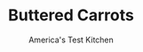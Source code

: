 ---
layout: ../../layouts/MarkdownPostLayout.astro
title: Buttered Carrots
author: America's Test Kitchen
pubDate: 2023-03-15
description: "We rediscover an old technique for cooking carrots without any liquid whatsoever. Can it possibly work?"
image_url: https://res.cloudinary.com/hksqkdlah/image/upload/ar_1:1,c_fill,dpr_2.0,f_auto,fl_lossy.progressive.strip_profile,g_faces:auto,q_auto:low,w_344/9245_sfs-butteredcarrotsv2-8-275524
tags: ["Side Dishes","Vegetables","Quick","Easter"]
calories: 686
protein: 1
carbohydrates: 11
fats: 
fiber: 3
ingredients: ["3 tablespoons, unsalted butter","2 pounds, carrots, peeled and cut diagonally into 1/4-inch-thick slices",", Salt and pepper","2 tablespoons, finely chopped fresh chives"]
serves: 8
time: "40 minutes"
instructions: ["Melt butter in large skillet over medium heat. Add carrots and ½ teaspoon salt and cook, covered, until steam begins to escape from under the lid, about 5 minutes. Reduce heat to low and continue to cook covered, stirring occasionally, until carrots are just tender, 15 to 20 minutes.","Remove lid, add ¼ teaspoon pepper, and cook, stirring occasionally, until liquid is evaporated and butter begins to brown, about 5 minutes. Sprinkle with chives and season with salt and pepper. Serve."]
nutrition: ["371 mg Potassium","41 mg Phosphorus","41 mg Calcium","14 mg Magnesium","278 mg Sodium","4 g Fat","1 mg Niacin (B3)","1 g Monounsaturated","7 mg Vitamin C","11 mg Cholesterol","2 g Saturated","3 g Fiber","22 µg Folate (food)","5 g Sugars","17 µg Vitamin K","101 g Water","11 g Carbs","22 µg Folate equivalent (total)","1 g Protein","985 µg Vitamin A","85 kcal Energy","686 calories"]
notes: "Slice the carrots as evenly as you can so they cook at the same rate."
---